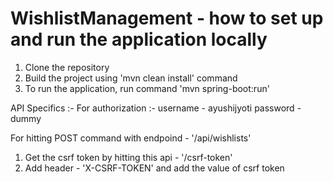 # WishlistManagement - how to set up and run the application locally

1. Clone the repository
2. Build the project using 'mvn clean install' command
3. To run the application, run command 'mvn spring-boot:run'

API Specifics :-
For authorization :-
username - ayushijyoti
password - dummy


For hitting POST command with endpoind - '/api/wishlists'

1. Get the csrf token by hitting this api - '/csrf-token'
2. Add header - 'X-CSRF-TOKEN' and add the value of csrf token
